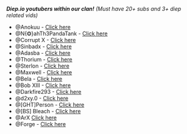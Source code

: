 _**Diep.io youtubers within our clan!** (Must have 20+ subs and 3+ diep related vids)_
*   <mention title="❂ Anokuu#9115">@Anokuu</mention> - [Click here](https://www.youtube.com/channel/UCUbyfXa08QU6qoj_I5uIYuQ)
*   <mention title="N{❂}ahTh3PandaTank#2084">@N{❂}ahTh3PandaTank</mention> - [Click here](https://www.youtube.com/user/hundredandoneducks)
*   <mention title="Corrupt X#6821">@Corrupt X</mention> - [Click here](https://www.youtube.com/channel/UC0UH2LfQvBSeH24bmtbmITw)
*   <mention title="Sinbadx#6146">@Sinbadx</mention> - [Click here](https://www.youtube.com/channel/UCHUQW6_dDHOTV8TtM_OfZsQ)
*   <mention title="adasba#0178">@Adasba</mention> - [Click here](https://www.youtube.com/user/FuzzyCyclopsChickens)
*   <mention title="ThoriumYT#3267">@Thorium</mention> - [Click here](https://www.youtube.com/channel/UCO7rnIYnt3hIZTGFGsszYQA)
*   <mention title="Sterlon#3266">@Sterlon</mention> - [Click here](https://www.youtube.com/channel/UCwPJynqLqC6tJyvNHY60x0A)
*   <mention title="Maxwell#8323">@Maxwell</mention> - [Click here](https://www.youtube.com/channel/UC-Gp8-iWL-uA-DxfvsxFHIQ)
*   <mention title="Dead Account#7000">@Bela</mention> - [Click here](https://www.youtube.com/channel/UC606okhDOtKwsnEnT68f4Vw)
*   <mention title="Bob XIII#0998">@Bob XIII</mention> - [Click here](https://www.youtube.com/c/BobXIII)
*   <mention title="Darkfire293#9734">@Darkfire293</mention> - [Click here](https://www.youtube.com/channel/UCIhKy1TFu0H0mROI8bhDHKA)
*   <mention title="d2xy.0#9438">@d2xy.0</mention> - [Click here](https://www.youtube.com/channel/UCZyh1DWHjo8soZd0yndhqiQ)
*   <mention title="[GHT]Person#9399">@[GHT]Person</mention> - [Click here](https://www.youtube.com/channel/UCLBSp_S27grf3SC-Nv7_QmA)
*   <mention title="[BS] Bleach#3730">@[BS] Bleach</mention> - [Click here](https://www.youtube.com/channel/UCDC46arv3U1jUFY6qJ8BbnQ)
*   <mention title="ArX#1681">@ArX</mention> [Click here](https://www.youtube.com/channel/UC5jsIaQIrE-JOBUsoK85iEw)
*   <mention title="Forge#5529">@Forge</mention> - [Click here](https://www.youtube.com/channel/UCqFdmExzo-xvvD1HNLJSTcg)